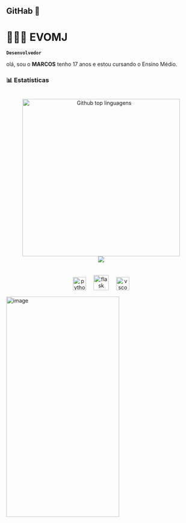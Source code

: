 ## GitHab 🤳

# 👩🏻‍💻 EVOMJ

**`Desenvolvedor`**

olá, sou o **MARCOS** tenho 17 anos  e estou cursando o Ensino Médio.




### **📊 Estatísticas**
<br>
<div align="center">
  <img src="https://github-readme-stats.vercel.app/api/top-langs/?username=EVOMJ&layout=compact&langs_count=20&theme=neon" width="418" alt="Github top linguagens"/>
  <br>
  <img src="http://github-profile-summary-cards.vercel.app/api/cards/profile-details?username=EVOMJ&theme=2077"/>
</div>
<br>
<br>
<div align="center">
 
  <img src="https://cdn.jsdelivr.net/gh/devicons/devicon/icons/python/python-original.svg" height="35" alt="python logo"  />
  <img width="12" />
  <img src="https://skillicons.dev/icons?i=flask" height="40" alt="flask logo"  />
  <img width="12" />
  <img src="https://cdn.jsdelivr.net/gh/devicons/devicon/icons/vscode/vscode-original.svg" height="35" alt="vscode logo"  />
</div>
 
 <img 
      width="300" height="585" alt="image" src="https://github.com/user-attachments/assets/cfee38bc-ff6e-4994-ac9f-5adfe1a9fc99" />


</p>
